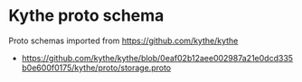 # Kythe proto schema

Proto schemas imported from https://github.com/kythe/kythe

*   https://github.com/kythe/kythe/blob/0eaf02b12aee002987a21e0dcd335b0e600f0175/kythe/proto/storage.proto
